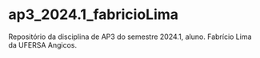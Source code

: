 # ap3_2024.1_fabricioLima
Repositório da disciplina de AP3 do semestre 2024.1, aluno. Fabrício Lima da UFERSA Angicos.
